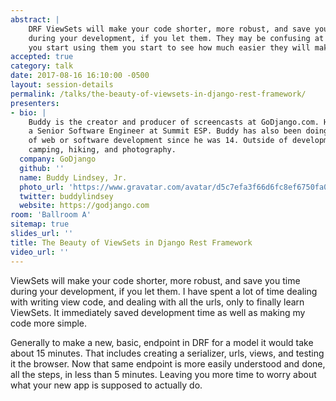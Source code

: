 ```yaml
---
abstract: |
    DRF ViewSets will make your code shorter, more robust, and save you time
    during your development, if you let them. They may be confusing at first, but once
    you start using them you start to see how much easier they will make your life.
accepted: true
category: talk
date: 2017-08-16 16:10:00 -0500
layout: session-details
permalink: /talks/the-beauty-of-viewsets-in-django-rest-framework/
presenters:
- bio: |
    Buddy is the creator and producer of screencasts at GoDjango.com. He is also
    a Senior Software Engineer at Summit ESP. Buddy has also been doing some sort
    of web or software development since he was 14. Outside of development he loves
    camping, hiking, and photography.
  company: GoDjango
  github: ''
  name: Buddy Lindsey, Jr.
  photo_url: 'https://www.gravatar.com/avatar/d5c7efa3f66d6fc8ef6750fa07558c8a?s=400'
  twitter: buddylindsey
  website: https://godjango.com
room: 'Ballroom A'
sitemap: true
slides_url: ''
title: The Beauty of ViewSets in Django Rest Framework
video_url: ''
---
```


ViewSets will make your code shorter, more robust, and save you time during your development, if you let them. I have spent a lot of time dealing with writing view code, and dealing with all the urls, only to finally learn ViewSets. It immediately saved development time as well as making my code more simple.

Generally to make a new, basic, endpoint in DRF for a model it would take about 15 minutes. That includes creating a serializer, urls, views, and testing it the browser. Now that same endpoint is more easily understood and done, all the steps, in less than 5 minutes. Leaving you more time to worry about what your new app is supposed to actually do.
